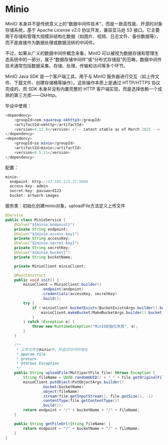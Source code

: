 # Minio

MinIO 本身并不是传统意义上的“数据中间件技术”，而是一款高性能、开源的对象存储系统，基于 Apache License v2.0 协议开发，兼容亚马逊 S3 接口。它主要用于存储和管理大规模非结构化数据（如图片、视频、日志文件、备份数据等），而不是直接作为数据处理或数据流转的中间件。

不过，如果从广义的数据中间件概念来看，MinIO 可以被视为数据存储和管理生态系统中的一部分，属于“数据存储中间件”或“分布式存储层”的范畴。数据中间件技术通常包括数据采集、存储、处理、传输和访问等多个环节。



MinIO Java SDK 是一个客户端工具，用于与 MinIO 服务器进行交互（如上传文件、下载文件、创建存储桶等操作）。这些操作本质上是通过 HTTP/HTTPS 协议完成的，而 SDK 本身并没有内置完整的 HTTP 客户端实现，而是选择依赖一个成熟的第三方库——OkHttp。



毕设中使用：

```java
<dependency>
    <groupId>com.squareup.okhttp3</groupId>
    <artifactId>okhttp</artifactId>
    <version>4.12.0</version> <!-- Latest stable as of March 2025 -->
</dependency>
<dependency>
    <groupId>io.minio</groupId>
    <artifactId>minio</artifactId>
    <version>8.5.11</version>
</dependency>
```

配置：

```java
minio:
  endpoint: http://47.105.115.37:9000
  access-key: admin
  secret-key: password123
  bucket: artwork-images
```

服务类：初始化创建minio对象，uploadFile方法定义上传文件

```java
@Service
public class MinioService {
    @Value("${minio.endpoint}")
    private String endpoint;
    @Value("${minio.access-key}")
    private String accessKey;
    @Value("${minio.secret-key}")
    private String secretKey;
    @Value("${minio.bucket}")
    private String bucketName;

    private MinioClient minioClient;

    @PostConstruct
    public void init() {
        minioClient = MinioClient.builder()
                .endpoint(endpoint)
                .credentials(accessKey, secretKey)
                .build();
        try {
            if (!minioClient.bucketExists(BucketExistsArgs.builder().bucket(bucketName).build())) {
                minioClient.makeBucket(MakeBucketArgs.builder().bucket(bucketName).build());
            }
        } catch (Exception e) {
            throw new RuntimeException("MinIO初始化失败", e);
        }
    }

    /**
     * 上传文件到minio中，并返回访问的地址
     * @param file
     * @return
     * @throws Exception
     */
    public String uploadFile(MultipartFile file) throws Exception {
        String fileName = UUID.randomUUID() + "_" + file.getOriginalFilename();
        minioClient.putObject(PutObjectArgs.builder()
                .bucket(bucketName)
                .object(fileName)
                .stream(file.getInputStream(), file.getSize(), -1)
                .contentType(file.getContentType())
                .build());
        return endpoint + "/" + bucketName + "/" + fileName;
    }

    public String getFileUrl(String fileName) {
        return endpoint + "/" + bucketName + "/" + fileName;
    }
}
```

